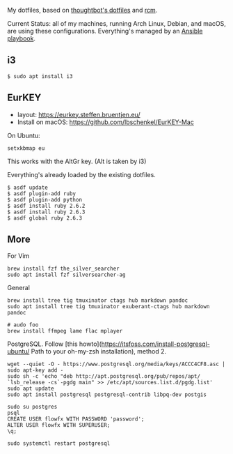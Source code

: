 My dotfiles, based on [thoughtbot's dotfiles](https://github.com/thoughtbot/dotfiles/) and
[rcm](https://github.com/thoughtbot/rcm).

Current Status: all of my machines, running Arch Linux, Debian, and macOS, are using these
configurations. Everything's managed by an [Ansible playbook](https://github.com/flowfx/ansible-localhost).


## i3
```
$ sudo apt install i3
```

## EurKEY
- layout: https://eurkey.steffen.bruentjen.eu/
- Install on macOS: https://github.com/lbschenkel/EurKEY-Mac

On Ubuntu:

```
setxkbmap eu
```

This works with the AltGr key. (Alt is taken by i3)


Everything's already loaded by the existing dotfiles.

```
$ asdf update
$ asdf plugin-add ruby
$ asdf plugin-add python
$ asdf install ruby 2.6.2
$ asdf install ruby 2.6.3
$ asdf global ruby 2.6.3
```

## More

For Vim
```
brew install fzf the_silver_searcher
sudo apt install fzf silversearcher-ag
```

General
```
brew install tree tig tmuxinator ctags hub markdown pandoc
sudo apt install tree tig tmuxinator exuberant-ctags hub markdown pandoc 

# audo foo
brew install ffmpeg lame flac mplayer
```

PostgreSQL. Follow [this howto](https://itsfoss.com/install-postgresql-ubuntu/ Path to your oh-my-zsh installation), method 2.
```
wget --quiet -O - https://www.postgresql.org/media/keys/ACCC4CF8.asc | sudo apt-key add -
sudo sh -c 'echo "deb http://apt.postgresql.org/pub/repos/apt/ `lsb_release -cs`-pgdg main" >> /etc/apt/sources.list.d/pgdg.list'
sudo apt update
sudo apt install postgresql postgresql-contrib libpq-dev postgis

sudo su postgres
psql
CREATE USER flowfx WITH PASSWORD 'password';
ALTER USER flowfx WITH SUPERUSER;
\q;

sudo systemctl restart postgresql
```
